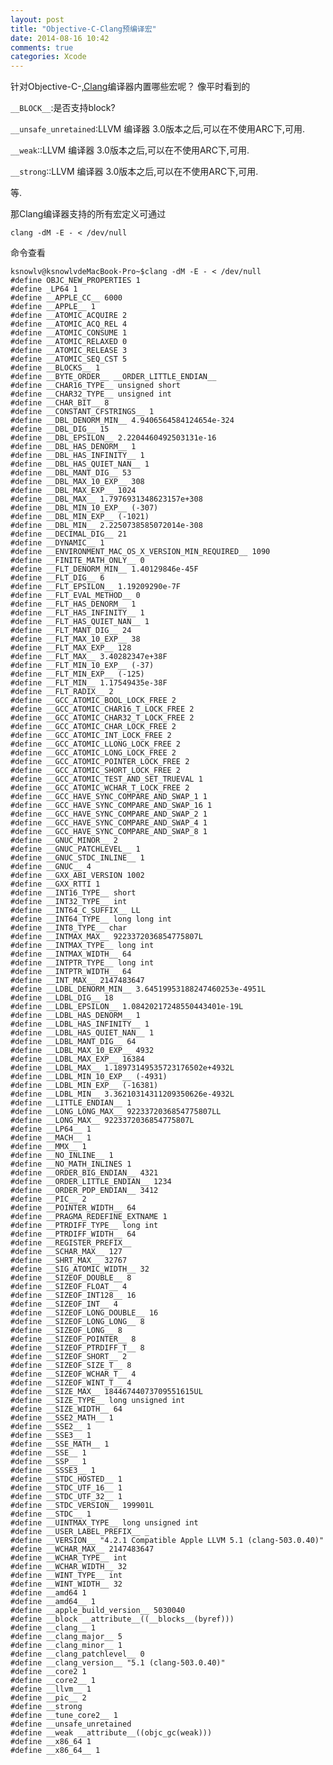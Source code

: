 ```yaml
---
layout: post
title: "Objective-C-Clang预编译宏"
date: 2014-08-16 10:42
comments: true
categories: Xcode
---
```



针对Objective-C-,[Clang](http://zh.wikipedia.org/wiki/Clang)编译器内置哪些宏呢？
像平时看到的

`__BLOCK__`:是否支持block?

`__unsafe_unretained`:LLVM 编译器 3.0版本之后,可以在不使用ARC下,可用.

`__weak`::LLVM 编译器 3.0版本之后,可以在不使用ARC下,可用.

`__strong`::LLVM 编译器 3.0版本之后,可以在不使用ARC下,可用.
 
等.

那Clang编译器支持的所有宏定义可通过

    clang -dM -E - < /dev/null
    
命令查看
 <!--more-->   

    ksnowlv@ksnowlvdeMacBook-Pro~$clang -dM -E - < /dev/null
    #define OBJC_NEW_PROPERTIES 1
    #define _LP64 1
    #define __APPLE_CC__ 6000
    #define __APPLE__ 1
    #define __ATOMIC_ACQUIRE 2
    #define __ATOMIC_ACQ_REL 4
    #define __ATOMIC_CONSUME 1    
    #define __ATOMIC_RELAXED 0
    #define __ATOMIC_RELEASE 3
    #define __ATOMIC_SEQ_CST 5
    #define __BLOCKS__ 1
    #define __BYTE_ORDER__ __ORDER_LITTLE_ENDIAN__
    #define __CHAR16_TYPE__ unsigned short
    #define __CHAR32_TYPE__ unsigned int
    #define __CHAR_BIT__ 8
    #define __CONSTANT_CFSTRINGS__ 1
    #define __DBL_DENORM_MIN__ 4.9406564584124654e-324
    #define __DBL_DIG__ 15
    #define __DBL_EPSILON__ 2.2204460492503131e-16
    #define __DBL_HAS_DENORM__ 1
    #define __DBL_HAS_INFINITY__ 1
    #define __DBL_HAS_QUIET_NAN__ 1
    #define __DBL_MANT_DIG__ 53
    #define __DBL_MAX_10_EXP__ 308
    #define __DBL_MAX_EXP__ 1024
    #define __DBL_MAX__ 1.7976931348623157e+308
    #define __DBL_MIN_10_EXP__ (-307)
    #define __DBL_MIN_EXP__ (-1021)
    #define __DBL_MIN__ 2.2250738585072014e-308
    #define __DECIMAL_DIG__ 21
    #define __DYNAMIC__ 1
    #define __ENVIRONMENT_MAC_OS_X_VERSION_MIN_REQUIRED__ 1090
    #define __FINITE_MATH_ONLY__ 0
    #define __FLT_DENORM_MIN__ 1.40129846e-45F
    #define __FLT_DIG__ 6
    #define __FLT_EPSILON__ 1.19209290e-7F
    #define __FLT_EVAL_METHOD__ 0
    #define __FLT_HAS_DENORM__ 1
    #define __FLT_HAS_INFINITY__ 1
    #define __FLT_HAS_QUIET_NAN__ 1
    #define __FLT_MANT_DIG__ 24
    #define __FLT_MAX_10_EXP__ 38
    #define __FLT_MAX_EXP__ 128
    #define __FLT_MAX__ 3.40282347e+38F
    #define __FLT_MIN_10_EXP__ (-37)
    #define __FLT_MIN_EXP__ (-125)
    #define __FLT_MIN__ 1.17549435e-38F
    #define __FLT_RADIX__ 2
    #define __GCC_ATOMIC_BOOL_LOCK_FREE 2
    #define __GCC_ATOMIC_CHAR16_T_LOCK_FREE 2
    #define __GCC_ATOMIC_CHAR32_T_LOCK_FREE 2
    #define __GCC_ATOMIC_CHAR_LOCK_FREE 2
    #define __GCC_ATOMIC_INT_LOCK_FREE 2
    #define __GCC_ATOMIC_LLONG_LOCK_FREE 2
    #define __GCC_ATOMIC_LONG_LOCK_FREE 2
    #define __GCC_ATOMIC_POINTER_LOCK_FREE 2
    #define __GCC_ATOMIC_SHORT_LOCK_FREE 2
    #define __GCC_ATOMIC_TEST_AND_SET_TRUEVAL 1
    #define __GCC_ATOMIC_WCHAR_T_LOCK_FREE 2
    #define __GCC_HAVE_SYNC_COMPARE_AND_SWAP_1 1
    #define __GCC_HAVE_SYNC_COMPARE_AND_SWAP_16 1
    #define __GCC_HAVE_SYNC_COMPARE_AND_SWAP_2 1
    #define __GCC_HAVE_SYNC_COMPARE_AND_SWAP_4 1
    #define __GCC_HAVE_SYNC_COMPARE_AND_SWAP_8 1
    #define __GNUC_MINOR__ 2
    #define __GNUC_PATCHLEVEL__ 1
    #define __GNUC_STDC_INLINE__ 1
    #define __GNUC__ 4
    #define __GXX_ABI_VERSION 1002
    #define __GXX_RTTI 1
    #define __INT16_TYPE__ short
    #define __INT32_TYPE__ int
    #define __INT64_C_SUFFIX__ LL
    #define __INT64_TYPE__ long long int
    #define __INT8_TYPE__ char
    #define __INTMAX_MAX__ 9223372036854775807L
    #define __INTMAX_TYPE__ long int
    #define __INTMAX_WIDTH__ 64
    #define __INTPTR_TYPE__ long int
    #define __INTPTR_WIDTH__ 64
    #define __INT_MAX__ 2147483647
    #define __LDBL_DENORM_MIN__ 3.64519953188247460253e-4951L
    #define __LDBL_DIG__ 18
    #define __LDBL_EPSILON__ 1.08420217248550443401e-19L
    #define __LDBL_HAS_DENORM__ 1
    #define __LDBL_HAS_INFINITY__ 1
    #define __LDBL_HAS_QUIET_NAN__ 1
    #define __LDBL_MANT_DIG__ 64
    #define __LDBL_MAX_10_EXP__ 4932
    #define __LDBL_MAX_EXP__ 16384
    #define __LDBL_MAX__ 1.18973149535723176502e+4932L
    #define __LDBL_MIN_10_EXP__ (-4931)
    #define __LDBL_MIN_EXP__ (-16381)
    #define __LDBL_MIN__ 3.36210314311209350626e-4932L
    #define __LITTLE_ENDIAN__ 1
    #define __LONG_LONG_MAX__ 9223372036854775807LL
    #define __LONG_MAX__ 9223372036854775807L
    #define __LP64__ 1
    #define __MACH__ 1
    #define __MMX__ 1
    #define __NO_INLINE__ 1
    #define __NO_MATH_INLINES 1
    #define __ORDER_BIG_ENDIAN__ 4321
    #define __ORDER_LITTLE_ENDIAN__ 1234
    #define __ORDER_PDP_ENDIAN__ 3412
    #define __PIC__ 2
    #define __POINTER_WIDTH__ 64
    #define __PRAGMA_REDEFINE_EXTNAME 1
    #define __PTRDIFF_TYPE__ long int
    #define __PTRDIFF_WIDTH__ 64
    #define __REGISTER_PREFIX__ 
    #define __SCHAR_MAX__ 127
    #define __SHRT_MAX__ 32767
    #define __SIG_ATOMIC_WIDTH__ 32
    #define __SIZEOF_DOUBLE__ 8
    #define __SIZEOF_FLOAT__ 4
    #define __SIZEOF_INT128__ 16
    #define __SIZEOF_INT__ 4
    #define __SIZEOF_LONG_DOUBLE__ 16
    #define __SIZEOF_LONG_LONG__ 8
    #define __SIZEOF_LONG__ 8
    #define __SIZEOF_POINTER__ 8
    #define __SIZEOF_PTRDIFF_T__ 8
    #define __SIZEOF_SHORT__ 2
    #define __SIZEOF_SIZE_T__ 8
    #define __SIZEOF_WCHAR_T__ 4
    #define __SIZEOF_WINT_T__ 4
    #define __SIZE_MAX__ 18446744073709551615UL
    #define __SIZE_TYPE__ long unsigned int
    #define __SIZE_WIDTH__ 64
    #define __SSE2_MATH__ 1
    #define __SSE2__ 1
    #define __SSE3__ 1
    #define __SSE_MATH__ 1
    #define __SSE__ 1
    #define __SSP__ 1
    #define __SSSE3__ 1
    #define __STDC_HOSTED__ 1
    #define __STDC_UTF_16__ 1
    #define __STDC_UTF_32__ 1
    #define __STDC_VERSION__ 199901L
    #define __STDC__ 1
    #define __UINTMAX_TYPE__ long unsigned int
    #define __USER_LABEL_PREFIX__ _
    #define __VERSION__ "4.2.1 Compatible Apple LLVM 5.1 (clang-503.0.40)"
    #define __WCHAR_MAX__ 2147483647
    #define __WCHAR_TYPE__ int
    #define __WCHAR_WIDTH__ 32
    #define __WINT_TYPE__ int
    #define __WINT_WIDTH__ 32
    #define __amd64 1
    #define __amd64__ 1
    #define __apple_build_version__ 5030040
    #define __block __attribute__((__blocks__(byref)))
    #define __clang__ 1
    #define __clang_major__ 5
    #define __clang_minor__ 1
    #define __clang_patchlevel__ 0
    #define __clang_version__ "5.1 (clang-503.0.40)"
    #define __core2 1
    #define __core2__ 1
    #define __llvm__ 1
    #define __pic__ 2
    #define __strong 
    #define __tune_core2__ 1
    #define __unsafe_unretained 
    #define __weak __attribute__((objc_gc(weak)))
    #define __x86_64 1
    #define __x86_64__ 1
    